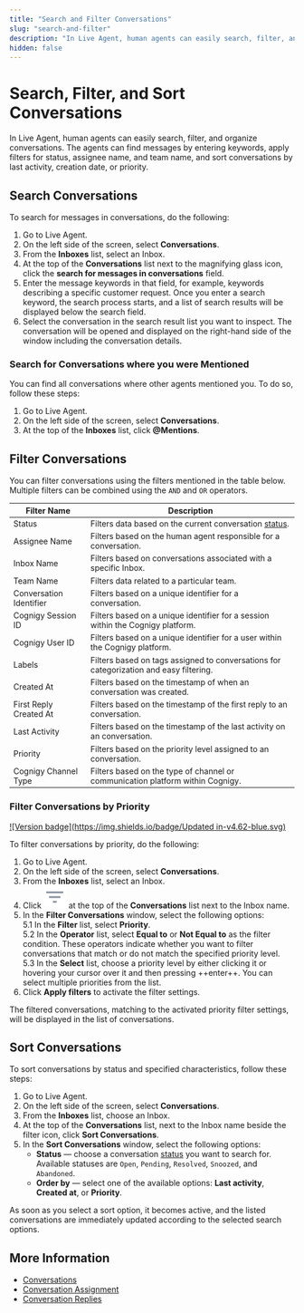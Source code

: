 ```yaml
---
title: "Search and Filter Conversations"
slug: "search-and-filter"
description: "In Live Agent, human agents can easily search, filter, and organize conversations. The agents can find messages by entering keywords, apply filters for status, assignee name, and team name, and sort conversations by last activity, creation date, or priority."
hidden: false
---
```


# Search, Filter, and Sort Conversations

In Live Agent, human agents can easily search, filter, and organize conversations.
The agents can find messages by entering keywords,
apply filters for status, assignee name, and team name,
and sort conversations by last activity, creation date, or priority.

## Search Conversations 

To search for messages in conversations, do the following:

1. Go to Live Agent.
2. On the left side of the screen, select **Conversations**.
3. From the **Inboxes** list, select an Inbox.
4. At the top of the **Conversations** list next to the magnifying glass icon, click the **search for messages in conversations** field.
5. Enter the message keywords in that field, for example, keywords describing a specific customer request. Once you enter a search keyword, the search process starts, and a list of search results will be displayed below the search field.
6. Select the conversation in the search result list you want to inspect. The conversation will be opened and displayed on the right-hand side of the window including the conversation details. 

### Search for Conversations where you were Mentioned

You can find all conversations where other agents mentioned you. To do so, follow these steps:

1. Go to Live Agent.
2. On the left side of the screen, select **Conversations**.
3. At the top of the **Inboxes** list, click **@Mentions**.

## Filter Conversations

You can filter conversations using the filters mentioned in the table below. Multiple filters can be combined using the `AND` and `OR` operators.

| Filter Name             | Description                                                                                  |
|-------------------------|----------------------------------------------------------------------------------------------|
| Status                  | Filters data based on the current conversation [status](overview.md#conversation-lifecycle). |
| Assignee Name           | Filters based on the human agent responsible for a conversation.                             |
| Inbox Name              | Filters based on conversations associated with a specific Inbox.                             |
| Team Name               | Filters data related to a particular team.                                                   |
| Conversation Identifier | Filters based on a unique identifier for a conversation.                                     |
| Cognigy Session ID      | Filters based on a unique identifier for a session within the Cognigy platform.              |
| Cognigy User ID         | Filters based on a unique identifier for a user within the Cognigy platform.              |
| Labels                  | Filters based on tags assigned to conversations for categorization and easy filtering.       |
| Created At              | Filters based on the timestamp of when an conversation was created.                          |
| First Reply Created At  | Filters based on the timestamp of the first reply to an conversation.                        |
| Last Activity           | Filters based on the timestamp of the last activity on an conversation.                      |
| Priority                | Filters based on the priority level assigned to an conversation.                             |
| Cognigy Channel Type    | Filters based on the type of channel or communication platform within Cognigy.               |

### Filter Conversations by Priority

[![Version badge](https://img.shields.io/badge/Updated in-v4.62-blue.svg)](../../release-notes/4.62.md)

To filter conversations by priority, do the following:

1. Go to Live Agent.
2. On the left side of the screen, select **Conversations**.
3. From the **Inboxes** list, select an Inbox.
4. Click ![filter](../../_assets/icons/filter.svg) at the top of the **Conversations** list next to the Inbox name.
5. In the **Filter Conversations** window, select the following options:<br>
    5.1 In the **Filter** list, select **Priority**.<br>
    5.2 In the **Operator** list, select **Equal to** or **Not Equal to** as the filter condition. These operators indicate whether you want to filter conversations that match or do not match the specified priority level.<br>
    5.3 In the **Select** list, choose a priority level by either clicking it or hovering your cursor over it and then pressing ++enter++. You can select multiple priorities from the list.<br> 
6. Click **Apply filters** to activate the filter settings.

The filtered conversations, matching to the activated priority filter settings, will be displayed in the list of conversations.

## Sort Conversations

To sort conversations by status and specified characteristics, follow these steps:

1. Go to Live Agent.
2. On the left side of the screen, select **Conversations**.
3. From the **Inboxes** list, choose an Inbox.
4. At the top of the **Conversations** list, next to the Inbox name beside the filter icon, click **Sort Conversations**.
5. In the **Sort Conversations** window, select the following options:
    - **Status** — choose a conversation [status](overview.md#conversation-lifecycle) you want to search for. Available statuses are `Open`, `Pending`, `Resolved`, `Snoozed`, and `Abandoned`.<br>
    - **Order by** — select one of the available options: **Last activity**, **Created at**, or **Priority**.<br>

As soon as you select a sort option, it becomes active, and the listed conversations are immediately updated according to the selected search options.

## More Information

- [Conversations](overview.md)
- [Conversation Assignment](assign-conversations.md)
- [Conversation Replies](send-reply.md)